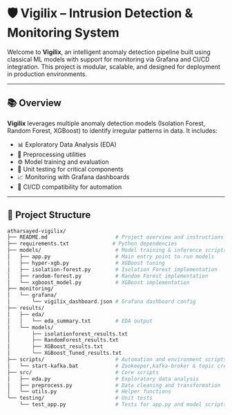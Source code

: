 # 🛡️ Vigilix – Intrusion Detection & Monitoring System

Welcome to **Vigilix**, an intelligent anomaly detection pipeline built using classical ML models with support for monitoring via Grafana and CI/CD integration. This project is modular, scalable, and designed for deployment in production environments.

---

## 📚 Overview

**Vigilix** leverages multiple anomaly detection models (Isolation Forest, Random Forest, XGBoost) to identify irregular patterns in data. It includes:

- 📊 Exploratory Data Analysis (EDA)
- 🧹 Preprocessing utilities
- ⚙️ Model training and evaluation
- 🧪 Unit testing for critical components
- 📈 Monitoring with Grafana dashboards
- 🔄 CI/CD compatibility for automation

---

## 🧭 Project Structure

```bash
atharsayed-vigilix/
├── README.md                      # Project overview and instructions
├── requirements.txt              # Python dependencies
├── models/                        # Model training & inference scripts
│   ├── app.py                     # Main entry point to run models
│   ├── hyper-xgb.py               # XGBoost tuning
│   ├── isolation-forest.py        # Isolation Forest implementation
│   ├── random-forest.py           # Random Forest implementation
│   └── xgboost_model.py           # XGBoost implementation
├── monitoring/
│   └── grafana/
│       └── vigilix_dashboard.json # Grafana dashboard config
├── results/
│   ├── eda/
│   │   └── eda_summary.txt        # EDA output
│   └── models/
│       ├── isolationforest_results.txt
│       ├── RandomForest_results.txt
│       ├── XGBoost_results.txt
│       └── XGBoost_Tuned_results.txt
├── scripts/                       # Automation and environment scripts
│   └── start-kafka.bat            # Zookeeper,kafka-broker & topic creation script
├── src/                           # Core scripts
│   ├── eda.py                     # Exploratory data analysis
│   ├── preprocess.py              # Data cleaning and transformation
│   └── utils.py                   # Helper functions
└── testing/                       # Unit tests
    └── test_app.py                # Tests for app.py and model scripts

